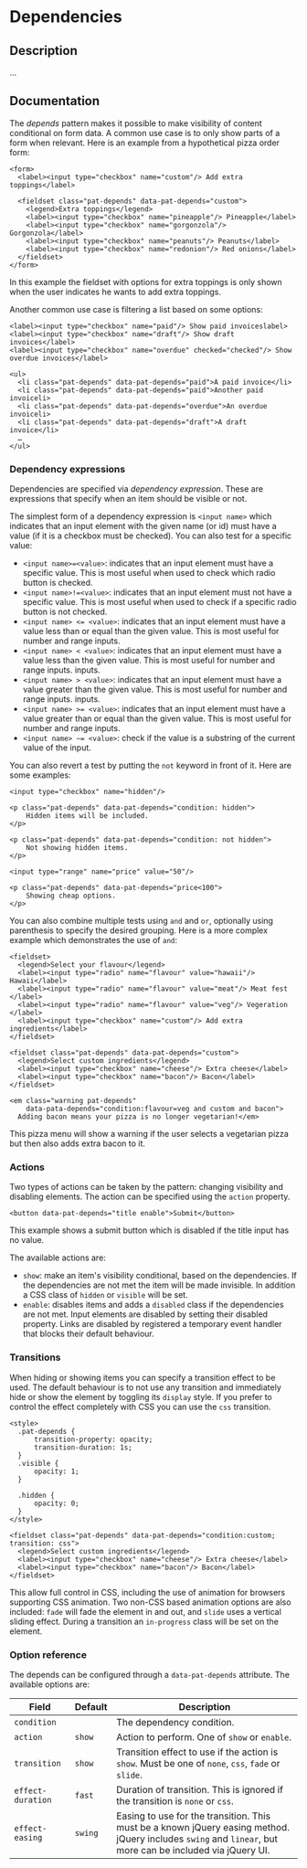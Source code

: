 # Dependencies

## Description

…

## Documentation

The *depends* pattern makes it possible to make visibility of content
conditional on form data. A common use case is to only show parts of a
form when relevant. Here is an example from a hypothetical pizza order
form:

    <form>
      <label><input type="checkbox" name="custom"/> Add extra toppings</label>

      <fieldset class="pat-depends" data-pat-depends="custom">
        <legend>Extra toppings</legend>
        <label><input type="checkbox" name="pineapple"/> Pineapple</label>
        <label><input type="checkbox" name="gorgonzola"/> Gorgonzola</label>
        <label><input type="checkbox" name="peanuts"/> Peanuts</label>
        <label><input type="checkbox" name="redonion"/> Red onions</label>
      </fieldset>
    </form>

In this example the fieldset with options for extra toppings is only
shown when the user indicates he wants to add extra toppings.

Another common use case is filtering a list based on some options:

    <label><input type="checkbox" name="paid"/> Show paid invoiceslabel>
    <label><input type="checkbox" name="draft"/> Show draft invoices</label>
    <label><input type="checkbox" name="overdue" checked="checked"/> Show overdue invoices</label>

    <ul>
      <li class="pat-depends" data-pat-depends="paid">A paid invoice</li>
      <li class="pat-depends" data-pat-depends="paid">Another paid invoiceli>
      <li class="pat-depends" data-pat-depends="overdue">An overdue invoiceli>
      <li class="pat-depends" data-pat-depends="draft">A draft invoice</li>
      …
    </ul>

### Dependency expressions

Dependencies are specified via *dependency expression*. These are
expressions that specify when an item should be visible or not.

The simplest form of a dependency expression is `<input name>` which
indicates that an input element with the given name (or id) must have a
value (if it is a checkbox must be checked). You can also test for a
specific value:

-   `<input name>=<value>`: indicates that an input element must have a
    specific value. This is most useful when used to check which radio
    button is checked.
-   `<input name>!=<value>`: indicates that an input element must not
    have a specific value. This is most useful when used to check if a
    specific radio button is not checked.
-   `<input name> <= <value>`: indicates that an input element must have
    a value less than or equal than the given value. This is most useful
    for number and range inputs.
-   `<input name> < <value>`: indicates that an input element must have
    a value less than the given value. This is most useful for number
    and range inputs. inputs.
-   `<input name> > <value>`: indicates that an input element must have
    a value greater than the given value. This is most useful for number
    and range inputs. inputs.
-   `<input name> >= <value>`: indicates that an input element must have
    a value greater than or equal than the given value. This is most
    useful for number and range inputs.
-   `<input name> ~= <value>`: check if the value is a substring of the
    current value of the input.

You can also revert a test by putting the `not` keyword in front of it.
Here are some examples:

    <input type="checkbox" name="hidden"/>
    
    <p class="pat-depends" data-pat-depends="condition: hidden">
        Hidden items will be included.
    </p>

    <p class="pat-depends" data-pat-depends="condition: not hidden">
        Not showing hidden items.
    </p>

    <input type="range" name="price" value="50"/>
    
    <p class="pat-depends" data-pat-depends="price<100">
        Showing cheap options.
    </p>

You can also combine multiple tests using `and` and `or`, optionally
using parenthesis to specify the desired grouping. Here is a more
complex example which demonstrates the use of `and`:

    <fieldset>
      <legend>Select your flavour</legend>
      <label><input type="radio" name="flavour" value="hawaii"/> Hawaii</label>
      <label><input type="radio" name="flavour" value="meat"/> Meat fest </label>
      <label><input type="radio" name="flavour" value="veg"/> Vegeration </label>
      <label><input type="checkbox" name="custom"/> Add extra ingredients</label>
    </fieldset>

    <fieldset class="pat-depends" data-pat-depends="custom">
      <legend>Select custom ingredients</legend>
      <label><input type="checkbox" name="cheese"/> Extra cheese</label>
      <label><input type="checkbox" name="bacon"/> Bacon</label>
    </fieldset>

    <em class="warning pat-depends"
        data-pata-depends="condition:flavour=veg and custom and bacon">
      Adding bacon means your pizza is no longer vegetarian!</em> 

This pizza menu will show a warning if the user selects a vegetarian
pizza but then also adds extra bacon to it.

### Actions

Two types of actions can be taken by the pattern: changing visibility
and disabling elements. The action can be specified using the `action`
property.

    <button data-pat-depends="title enable">Submit</button>

This example shows a submit button which is disabled if the title input
has no value.

The available actions are:

-  `show`: make an item's visibility conditional, based on the
   dependencies. If the dependencies are not met the item will
   be made invisible. In addition a CSS class of `hidden` or
   `visible` will be set.
-  `enable`: disables items and adds a `disabled` class if the
   dependencies are not met. Input elements are disabled by setting
   their disabled property. Links are disabled by registered a
   temporary event handler that blocks their default behaviour.

### Transitions

When hiding or showing items you can specify a transition effect to be
used. The default behaviour is to not use any transition and immediately
hide or show the element by toggling its `display` style. If you prefer
to control the effect completely with CSS you can use the `css`
transition.

    <style>
      .pat-depends {
          transition-property: opacity;
          transition-duration: 1s;
      }
      .visible {
          opacity: 1;
      }

      .hidden {
          opacity: 0;
      }
    </style>

    <fieldset class="pat-depends" data-pat-depends="condition:custom; transition: css">
      <legend>Select custom ingredients</legend>
      <label><input type="checkbox" name="cheese"/> Extra cheese</label>
      <label><input type="checkbox" name="bacon"/> Bacon</label>
    </fieldset>

This allow full control in CSS, including the use of animation for
browsers supporting CSS animation. Two non-CSS based animation options
are also included: `fade` will fade the element in and out, and `slide`
uses a vertical sliding effect. During a transition an `in-progress`
class will be set on the element.

### Option reference

The depends can be configured through a `data-pat-depends` attribute.
The available options are:

| Field | Default | Description |
| ----- | ------- | ----------- | 
| `condition` | | The dependency condition. |
| `action` | `show` | Action to perform. One of `show` or `enable`. |
| `transition` | `show` | Transition effect to use if the action is `show`. Must be one of `none`, `css`, `fade` or `slide`. |
| `effect-duration` | `fast` | Duration of transition. This is ignored if the transition is `none` or `css`. 
| `effect-easing`  | `swing` | Easing to use for the transition. This must be a known jQuery easing method. jQuery includes `swing` and `linear`, but more can be included via jQuery UI. |
